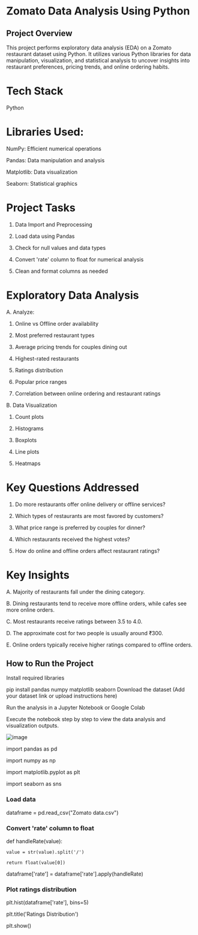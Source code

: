 # Zomato Data Analysis Using Python
## Project Overview
This project performs exploratory data analysis (EDA) on a Zomato restaurant dataset using Python. It utilizes various Python libraries for data manipulation, visualization, and statistical analysis to uncover insights into restaurant preferences, pricing trends, and online ordering habits.

# Tech Stack
Python

# Libraries Used:

NumPy: Efficient numerical operations

Pandas: Data manipulation and analysis

Matplotlib: Data visualization

Seaborn: Statistical graphics

# Project Tasks
1. Data Import and Preprocessing

2. Load data using Pandas

3. Check for null values and data types

4. Convert 'rate' column to float for numerical analysis

5. Clean and format columns as needed

# Exploratory Data Analysis

A. Analyze:

1. Online vs Offline order availability

2. Most preferred restaurant types

3. Average pricing trends for couples dining out

4. Highest-rated restaurants

5. Ratings distribution

6. Popular price ranges

7. Correlation between online ordering and restaurant ratings

B. Data Visualization

1. Count plots

2. Histograms

3. Boxplots

4. Line plots

6. Heatmaps

# Key Questions Addressed
1. Do more restaurants offer online delivery or offline services?

2. Which types of restaurants are most favored by customers?

3. What price range is preferred by couples for dinner?

4. Which restaurants received the highest votes?

5. How do online and offline orders affect restaurant ratings?

# Key Insights
A. Majority of restaurants fall under the dining category.

B. Dining restaurants tend to receive more offline orders, while cafes see more online orders.

C. Most restaurants receive ratings between 3.5 to 4.0.

D. The approximate cost for two people is usually around ₹300.

E. Online orders typically receive higher ratings compared to offline orders.

## How to Run the Project
Install required libraries


pip install pandas numpy matplotlib seaborn
Download the dataset
(Add your dataset link or upload instructions here)

Run the analysis in a Jupyter Notebook or Google Colab

Execute the notebook step by step to view the data analysis and visualization outputs.

![image](https://github.com/user-attachments/assets/501d5dc4-44ed-490a-a95f-e1b815a9ecc2)


import pandas as pd

import numpy as np

import matplotlib.pyplot as plt

import seaborn as sns  

### Load data
dataframe = pd.read_csv("Zomato data.csv")

### Convert 'rate' column to float
def handleRate(value):

    value = str(value).split('/')
    
    return float(value[0])

dataframe['rate'] = dataframe['rate'].apply(handleRate)

### Plot ratings distribution
plt.hist(dataframe['rate'], bins=5)

plt.title('Ratings Distribution')

plt.show()
